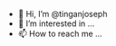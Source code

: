 - 👋 Hi, I’m @tinganjoseph
- 👀 I’m interested in ...
- 📫 How to reach me ...

<!---
tinganjoseph/tinganjoseph is a ✨ special ✨ repository because its `README.md` (this file) appears on your GitHub profile.
You can click the Preview link to take a look at your changes.
--->

